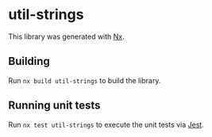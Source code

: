 # util-strings

This library was generated with [Nx](https://nx.dev).

## Building

Run `nx build util-strings` to build the library.

## Running unit tests

Run `nx test util-strings` to execute the unit tests via [Jest](https://jestjs.io).
